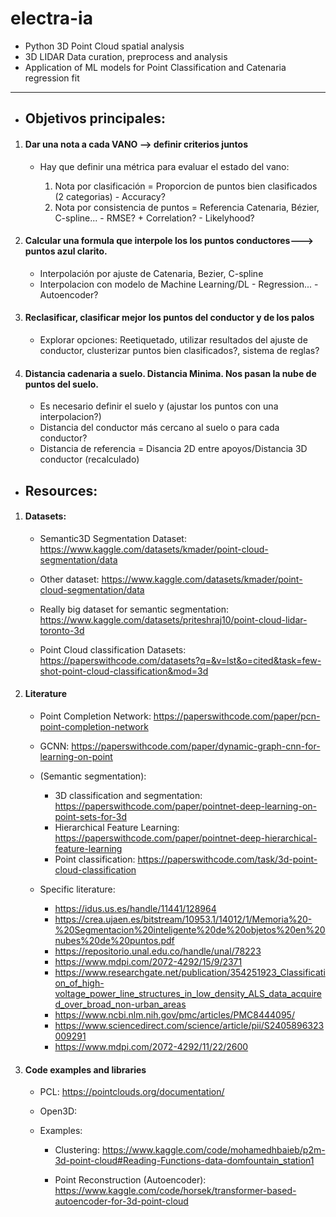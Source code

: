 # electra-ia
- Python 3D Point Cloud spatial analysis
- 3D LIDAR Data curation, preprocess and analysis
- Application of ML models for Point Classification and Catenaria regression fit

-----------------------------------------------------------------------------------
- ## Objetivos principales:

1. #### Dar una nota a cada VANO --> definir criterios juntos
    - Hay que definir una métrica para evaluar el estado del vano:
    
        1. Nota por clasificación = Proporcion de puntos bien clasificados (2 categorias) - Accuracy?
        2. Nota por consistencia de puntos = Referencia Catenaria, Bézier, C-spline... - RMSE? + Correlation? - Likelyhood?

2. #### Calcular una formula que interpole los los puntos conductores---> puntos azul clarito.

    - Interpolación por ajuste de Catenaria, Bezier, C-spline
    - Interpolacion con modelo de Machine Learning/DL - Regression... - Autoencoder?

3. #### Reclasificar, clasificar mejor los puntos del conductor y de los palos

    - Explorar opciones: Reetiquetado, utilizar resultados del ajuste de conductor, clusterizar puntos bien clasificados?, sistema de reglas?

4. #### Distancia cadenaria a suelo. Distancia Minima. Nos pasan la nube de puntos del suelo.

    - Es necesario definir el suelo y (ajustar los puntos con una interpolacion?)
    - Distancia del conductor más cercano al suelo o para cada conductor?
    - Distancia de referencia = Disancia 2D entre apoyos/Distancia 3D conductor (recalculado)


- ## Resources:

1. #### Datasets: 
    - Semantic3D Segmentation Dataset: https://www.kaggle.com/datasets/kmader/point-cloud-segmentation/data
    - Other dataset: https://www.kaggle.com/datasets/kmader/point-cloud-segmentation/data
    - Really big dataset for semantic segmentation: https://www.kaggle.com/datasets/priteshraj10/point-cloud-lidar-toronto-3d

    - Point Cloud classification Datasets: https://paperswithcode.com/datasets?q=&v=lst&o=cited&task=few-shot-point-cloud-classification&mod=3d

2. #### Literature

    - Point Completion Network: https://paperswithcode.com/paper/pcn-point-completion-network
    - GCNN: https://paperswithcode.com/paper/dynamic-graph-cnn-for-learning-on-point

    - (Semantic segmentation):

        - 3D classification and segmentation: https://paperswithcode.com/paper/pointnet-deep-learning-on-point-sets-for-3d
        - Hierarchical Feature Learning: https://paperswithcode.com/paper/pointnet-deep-hierarchical-feature-learning
        - Point classification: https://paperswithcode.com/task/3d-point-cloud-classification

    - Specific literature:

        - https://idus.us.es/handle/11441/128964
        - https://crea.ujaen.es/bitstream/10953.1/14012/1/Memoria%20-%20Segmentacion%20inteligente%20de%20objetos%20en%20nubes%20de%20puntos.pdf
        - https://repositorio.unal.edu.co/handle/unal/78223
        - https://www.mdpi.com/2072-4292/15/9/2371
        - https://www.researchgate.net/publication/354251923_Classification_of_high-voltage_power_line_structures_in_low_density_ALS_data_acquired_over_broad_non-urban_areas
        - https://www.ncbi.nlm.nih.gov/pmc/articles/PMC8444095/
        - https://www.sciencedirect.com/science/article/pii/S2405896323009291
        - https://www.mdpi.com/2072-4292/11/22/2600

3. #### Code examples and libraries

    - PCL: https://pointclouds.org/documentation/
    - Open3D:

    - Examples:

        - Clustering: https://www.kaggle.com/code/mohamedhbaieb/p2m-3d-point-cloud#Reading-Functions-data-domfountain_station1

        - Point Reconstruction (Autoencoder): https://www.kaggle.com/code/horsek/transformer-based-autoencoder-for-3d-point-cloud
